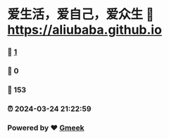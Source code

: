 # 爱生活，爱自己，爱众生 :link: https://aliubaba.github.io 
### :page_facing_up: [1](https://aliubaba.github.io/tag.html) 
### :speech_balloon: 0 
### :hibiscus: 153 
### :alarm_clock: 2024-03-24 21:22:59 
### Powered by :heart: [Gmeek](https://github.com/Meekdai/Gmeek)
